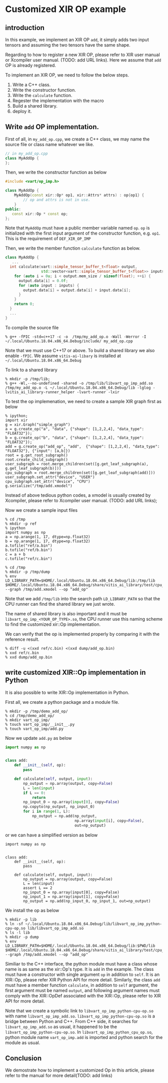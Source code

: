 # Customized XIR OP example

## introduction

In this example, we implement an XIR OP `add`, it simply adds two
input tensors and assuming the two tensors have the same shape.

Regarding to how to register a new XIR OP, please refer to XIR user
manual or Xcompiler user manual. (TODO: add URL links). Here we assume
that `add` OP is already registered.

To implement an XIR OP, we need to follow the below steps.

1. Write a C++ class.
2. Write the constructor function.
3. Write the `calculate` function.
4. Regester the implementation with the macro
4. Build a shared library.
5. deploy it.


## Write `add` OP implementation.

First of all, in `my_add_op.cpp`, we create a C++ class, we may name
the source file or class name whatever we like.

``` c++
// in my_add_op.cpp
class MyAddOp {
};
```

Then, we write the constructor function as below

``` c++
#include <vart/op_imp.h>

class MyAddOp {
    MyAddOp(const xir::Op* op1, xir::Attrs* attrs) : op{op1} {
        // op and attrs is not in use.
    }
public:
   const xir::Op * const op;
};

```

Note that `MyAddOp` must have a public member variable named
`op`. `op` is initialized with the first input argument of the
constructor function, e.g. `op1`. This is the requirement of
`DEF_XIR_OP_IMP`

Then, we write the member function `calculate` function as below.

``` c++
class MyAddOp {
   ...
  int calculate(vart::simple_tensor_buffer_t<float> output,
                std::vector<vart::simple_tensor_buffer_t<float>> inputs) {
    for (auto i = 0u; i < output.mem_size / sizeof(float); ++i) {
      output.data[i] = 0.0f;
      for (auto input : inputs) {
        output.data[i] = output.data[i] + input.data[i];
      }
    }
    return 0;
  }
  ...
}
```

To compile the source file

``` shell
% g++ -fPIC -std=c++17 -c -o  /tmp/my_add_op.o -Wall -Werror -I ~/.local/Ubuntu.18.04.x86_64.Debug/include/ my_add_op.cpp
```

Note that we must use C++17 or above. To build a shared library we
also enable `-fPIC`. We assume `vitis-ai-libary` is installed at
`~/.local/Ubuntu.18.04.x86_64.Debug`


To link to a shared library

``` shell
% mkdir -p /tmp/lib;
% g++ -Wl,--no-undefined -shared -o /tmp/lib/libvart_op_imp_add.so /tmp/my_add_op.o -L ~/.local/Ubuntu.18.04.x86_64.Debug/lib -lglog -lvitis_ai_library-runner_helper -lvart-runner -lxir
```

To test the op implemenation, we need to create a sample XIR graph first as below

```
% ipython;
import xir
g = xir.Graph("simple_graph")
a = g.create_op("a", "data", {"shape": [1,2,2,4], "data_type": "FLOAT32"});
b = g.create_op("b", "data", {"shape": [1,2,2,4], "data_type": "FLOAT32"});
add = g.create_op("add_op", "add",  {"shape": [1,2,2,4], "data_type": "FLOAT32"}, {"input": [a,b]})
root = g.get_root_subgraph()
root.create_child_subgraph()
user_subgraph = root.merge_children(set([g.get_leaf_subgraph(a), g.get_leaf_subgraph(b)]))
cpu_subgraph = root.merge_children(set([g.get_leaf_subgraph(add)]))
user_subgraph.set_attr("device", "USER")
cpu_subgraph.set_attr("device", "CPU")
g.serialize("/tmp/add.xmodel")
```

Instead of above tedious python codes, a xmodel is usually created by
Xcompiler, please refer to Xcompiler user manual. (TODO: add URL
links);


Now we create a sample input files

``` shell
% cd /tmp
% mkdir -p ref
% ipython
import numpy as np
a = np.arange(1, 17, dtype=np.float32)
b = np.arange(1, 17, dtype=np.float32)
a.tofile("ref/a.bin")
b.tofile("ref/b.bin")
c = a + b
c.tofile("ref/c.bin")
```

``` shell
% cd /tmp
% mkdir -p /tmp/dump
% env LD_LIBRARY_PATH=$HOME/.local/Ubuntu.18.04.x86_64.Debug/lib:/tmp/lib $HOME/.local/Ubuntu.18.04.x86_64.Debug/share/vitis_ai_library/test/cpu_task/test_op_imp --graph /tmp/add.xmodel --op "add_op"
```

Note that we add `/tmp/lib` into the search path `LD_LIBRARY_PATH` so
that the CPU runner can find the shared library we just wrote.

The name of shared library is also important and it must be
`libvart_op_imp_<YOUR_OP_TYPE>.so`, the CPU runner use this naming
scheme to find the customized xir::Op implementation.


We can verify that the op is implemented properly by comparing it with the reference result.

```shell
% diff -u <(xxd ref/c.bin) <(xxd dump/add_op.bin)
% xxd ref/c.bin
% xxd dump/add_op.bin
```

## write customized XIR::Op implementation in Python

It is also possible to write XIR::Op implementation in Python.

First all, we create a python package and a module file.

``` shell
% mkdir -p /tmp/demo_add_op/
% cd /tmp/demo_add_op/
% mkdir vart_op_imp/
% touch vart_op_imp/__init__.py
% touch vart_op_imp/add.py
```

Now we update `add.py` as below

``` python
import numpy as np


class add:
    def __init__(self, op):
        pass

    def calculate(self, output, input):
        np_output = np.array(output, copy=False)
        L = len(input)
        if L == 0:
            return
        np_input_0 = np.array(input[0], copy=False)
        np.copyto(np_output, np_input_0)
        for i in range(1, L):
            np_output = np.add(np_output,
                               np.array(input[i], copy=False),
                               out=np_output)

```

or we can have a simplified version as below

```
import numpy as np


class add:
    def __init__(self, op):
        pass

    def calculate(self, output, input):
        np_output = np.array(output, copy=False)
        L = len(input)
        assert L == 2
        np_input_0 = np.array(input[0], copy=False)
        np_input_1 = np.array(input[1], copy=False)
        np_output = np.add(np_input_0, np_input_1, out=np_output)
```

We install the op as below

``` shell
% mkdir -p lib
% ln -sf ~/.local/Ubuntu.18.04.x86_64.Debug/lib/libvart_op_imp_python-cpu-op.so lib/libvart_op_imp_add.so
% ls -l lib
% mkdir -p dump
% env LD_LIBRARY_PATH=$HOME/.local/Ubuntu.18.04.x86_64.Debug/lib:$PWD/lib $HOME/.local/Ubuntu.18.04.x86_64.Debug/share/vitis_ai_library/test/cpu_task/test_op_imp --graph /tmp/add.xmodel --op "add_op"
```

Similiar to the C++ interface, the python module must have a class
whose name is as same as the xir::Op's type. It is `add` in the
example. The class must have a constructor with single argument `op`
in addition to `self`. It is an XIR::Op, please refer XIR Python API
for more detail. Similarly, the class `add` must have a member
function `calculate`, in addition to `self` argument, the first
argument must be named `output`, and following argument names must
comply with the XIR::OpDef associated with the XIR::Op, please refer
to XIR API for more detail.

Note that we create a symbolic link to
`libvart_op_imp_python-cpu-op.so` with name
`libvart_op_imp_add.so`. `libvart_op_imp_python-cpu-op.so` is a bridge
between Python and C++. From C++ side, it searches for
`libvart_op_imp_add.so` as usual, it happened to be the
`libvart_op_imp_python-cpu-op.so`. In
`libvart_op_imp_python_cpu_op.so`, python module name
`vart_op_imp.add` is imported and python search for the module as
usual.

## Conclusion

We demostrate how to implement a customized Op in this article, please refer to the manual for more detail(TODO: add links)
